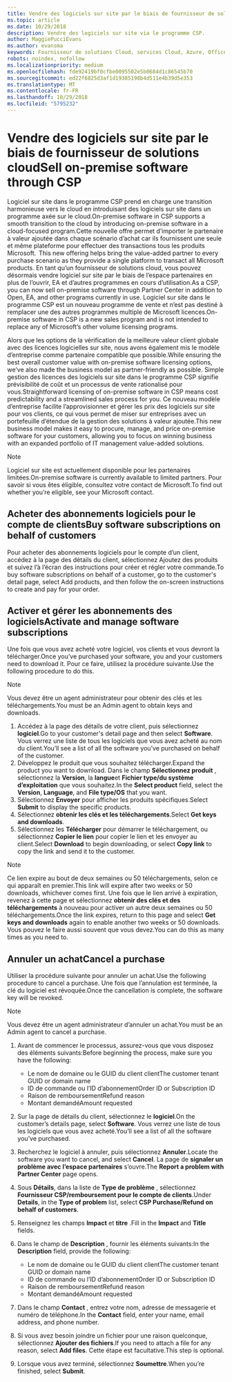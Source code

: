 ```yaml
---
title: Vendre des logiciels sur site par le biais de fournisseur de solutions cloud | L’espace partenaires
ms.topic: article
ms.date: 10/29/2018
description: Vendre des logiciels sur site via le programme CSP.
author: MaggiePucciEvans
ms.author: evansma
keywords: Fournisseur de solutions Cloud, services Cloud, Azure, Office365, Dynamics, partenaire fournisseur de solutions Cloud, vente par fournisseur de solutions Cloud, partenaire direct, partenaire fournisseur de solutionsCloud direct, revendeur fournisseur de solutionsCloud indirect, fournisseur de solutionsCloud direct, fournisseur de solutionsCloud indirect, modèle direct, modèle indirect, revendeur indirect, fournisseur indirect, fournisseur, distributeur, programme fournisseur de solutions cloud
robots: noindex, nofollow
ms.localizationpriority: medium
ms.openlocfilehash: fde92419bf0cfbe0095502e5b0684d1c86545b70
ms.sourcegitcommit: ed22f6825d3af1d19385198b4d511e4b39d5e353
ms.translationtype: MT
ms.contentlocale: fr-FR
ms.lasthandoff: 10/29/2018
ms.locfileid: "5795232"
---
```

# <a name="sell-on-premise-software-through-csp"></a><span data-ttu-id="6ef46-104">Vendre des logiciels sur site par le biais de fournisseur de solutions cloud</span><span class="sxs-lookup"><span data-stu-id="6ef46-104">Sell on-premise software through CSP</span></span>

<span data-ttu-id="6ef46-105">Logiciel sur site dans le programme CSP prend en charge une transition harmonieuse vers le cloud en introduisant des logiciels sur site dans un programme axée sur le cloud.</span><span class="sxs-lookup"><span data-stu-id="6ef46-105">On-premise software in CSP supports a smooth transition to the cloud by introducing on-premise software in a cloud-focused program.</span></span><span data-ttu-id="6ef46-106">Cette nouvelle offre permet d’importer le partenaire à valeur ajoutée dans chaque scénario d’achat car ils fournissent une seule et même plateforme pour effectuer des transactions tous les produits Microsoft.</span><span class="sxs-lookup"><span data-stu-id="6ef46-106">  This new offering helps bring the value-added partner to every purchase scenario as they provide a single platform to transact all Microsoft products.</span></span> <span data-ttu-id="6ef46-107">En tant qu’un fournisseur de solutions cloud, vous pouvez désormais vendre logiciel sur site par le biais de l’espace partenaires en plus de l’ouvrir, EA et d’autres programmes en cours d’utilisation.</span><span class="sxs-lookup"><span data-stu-id="6ef46-107">As a CSP, you can now sell on-premise software through Partner Center in addition to Open, EA, and other programs currently in use.</span></span> <span data-ttu-id="6ef46-108">Logiciel sur site dans le programme CSP est un nouveau programme de vente et n’est pas destiné à remplacer une des autres programmes multiple de Microsoft licences.</span><span class="sxs-lookup"><span data-stu-id="6ef46-108">On-premise software in CSP is a new sales program and is not intended to replace any of Microsoft’s other volume licensing programs.</span></span> 
 
<span data-ttu-id="6ef46-109">Alors que les options de la vérification de la meilleure valeur client globale avec des licences logicielles sur site, nous avons également mis le modèle d’entreprise comme partenaire compatible que possible.</span><span class="sxs-lookup"><span data-stu-id="6ef46-109">While ensuring the best overall customer value with on-premise software licensing options, we’ve also made the business model as partner-friendly as possible.</span></span> <span data-ttu-id="6ef46-110">Simple gestion des licences des logiciels sur site dans le programme CSP signifie prévisibilité de coût et un processus de vente rationalisé pour vous.</span><span class="sxs-lookup"><span data-stu-id="6ef46-110">Straightforward licensing of on-premise software in CSP means cost predictability and a streamlined sales process for you.</span></span> <span data-ttu-id="6ef46-111">Ce nouveau modèle d’entreprise facilite l’approvisionner et gérer les prix des logiciels sur site pour vos clients, ce qui vous permet de miser sur entreprises avec un portefeuille d’étendue de la gestion des solutions à valeur ajoutée.</span><span class="sxs-lookup"><span data-stu-id="6ef46-111">This new business model makes it easy to procure, manage, and price on-premise software for your customers, allowing you to focus on winning business with an expanded portfolio of IT management value-added solutions.</span></span> 

>[!NOTE]
><span data-ttu-id="6ef46-112">Logiciel sur site est actuellement disponible pour les partenaires limitées.</span><span class="sxs-lookup"><span data-stu-id="6ef46-112">On-premise software is currently available to limited partners.</span></span> <span data-ttu-id="6ef46-113">Pour savoir si vous êtes éligible, consultez votre contact de Microsoft.</span><span class="sxs-lookup"><span data-stu-id="6ef46-113">To find out whether you’re eligible, see your Microsoft contact.</span></span> 


## <a name="buy-software-subscriptions-on-behalf-of-customers"></a><span data-ttu-id="6ef46-114">Acheter des abonnements logiciels pour le compte de clients</span><span class="sxs-lookup"><span data-stu-id="6ef46-114">Buy software subscriptions on behalf of customers</span></span>

<span data-ttu-id="6ef46-115">Pour acheter des abonnements logiciels pour le compte d’un client, accédez à la page des détails du client, sélectionnez Ajoutez des produits et suivez l’à l’écran des instructions pour créer et régler votre commande.</span><span class="sxs-lookup"><span data-stu-id="6ef46-115">To buy software subscriptions on behalf of a customer, go to the customer's detail page, select Add products, and then follow the on-screen instructions to create and pay for your order.</span></span>

## <a name="activate-and-manage-software-subscriptions"></a><span data-ttu-id="6ef46-116">Activer et gérer les abonnements des logiciels</span><span class="sxs-lookup"><span data-stu-id="6ef46-116">Activate and manage software subscriptions</span></span>

<span data-ttu-id="6ef46-117">Une fois que vous avez acheté votre logiciel, vos clients et vous devront la télécharger.</span><span class="sxs-lookup"><span data-stu-id="6ef46-117">Once you’ve purchased your software, you and your customers need to download it.</span></span> <span data-ttu-id="6ef46-118">Pour ce faire, utilisez la procédure suivante.</span><span class="sxs-lookup"><span data-stu-id="6ef46-118">Use the following procedure to do this.</span></span> 

>[!NOTE]
><span data-ttu-id="6ef46-119">Vous devez être un agent administrateur pour obtenir des clés et les téléchargements.</span><span class="sxs-lookup"><span data-stu-id="6ef46-119">You must be an Admin agent to obtain keys and downloads.</span></span> 

1. <span data-ttu-id="6ef46-120">Accédez à la page des détails de votre client, puis sélectionnez **logiciel**.</span><span class="sxs-lookup"><span data-stu-id="6ef46-120">Go to your customer's detail page and then select **Software**.</span></span> <span data-ttu-id="6ef46-121">Vous verrez une liste de tous les logiciels que vous avez acheté au nom du client.</span><span class="sxs-lookup"><span data-stu-id="6ef46-121">You’ll see a list of all the software you’ve purchased on behalf of the customer.</span></span> 
2.  <span data-ttu-id="6ef46-122">Développez le produit que vous souhaitez télécharger.</span><span class="sxs-lookup"><span data-stu-id="6ef46-122">Expand the product you want to download.</span></span> <span data-ttu-id="6ef46-123">Dans le champ **Sélectionnez produit** , sélectionnez la **Version**, la **langue**et **Fichier type/du système d’exploitation** que vous souhaitez.</span><span class="sxs-lookup"><span data-stu-id="6ef46-123">In the **Select product** field, select the **Version**, **Language**, and **File type/OS** that you want.</span></span> 
3.  <span data-ttu-id="6ef46-124">Sélectionnez **Envoyer** pour afficher les produits spécifiques.</span><span class="sxs-lookup"><span data-stu-id="6ef46-124">Select **Submit** to display the specific products.</span></span> 
4.  <span data-ttu-id="6ef46-125">Sélectionnez **obtenir les clés et les téléchargements**.</span><span class="sxs-lookup"><span data-stu-id="6ef46-125">Select **Get keys and downloads**.</span></span> 
5.  <span data-ttu-id="6ef46-126">Sélectionnez les **Télécharger** pour démarrer le téléchargement, ou sélectionnez **Copier le lien** pour copier le lien et les envoyer au client.</span><span class="sxs-lookup"><span data-stu-id="6ef46-126">Select **Download** to begin downloading, or select **Copy link** to copy the link and send it to the customer.</span></span> 

>[!NOTE]
><span data-ttu-id="6ef46-127">Ce lien expire au bout de deux semaines ou 50 téléchargements, selon ce qui apparaît en premier.</span><span class="sxs-lookup"><span data-stu-id="6ef46-127">This link will expire after two weeks or 50 downloads, whichever comes first.</span></span> <span data-ttu-id="6ef46-128">Une fois que le lien arrivé à expiration, revenez à cette page et sélectionnez **obtenir des clés et des téléchargements** à nouveau pour activer un autre deux semaines ou 50 téléchargements.</span><span class="sxs-lookup"><span data-stu-id="6ef46-128">Once the link expires, return to this page and select **Get keys and downloads** again to enable another two weeks or 50 downloads.</span></span> <span data-ttu-id="6ef46-129">Vous pouvez le faire aussi souvent que vous devez.</span><span class="sxs-lookup"><span data-stu-id="6ef46-129">You can do this as many times as you need to.</span></span> 


## <a name="cancel-a-purchase"></a><span data-ttu-id="6ef46-130">Annuler un achat</span><span class="sxs-lookup"><span data-stu-id="6ef46-130">Cancel a purchase</span></span>
<span data-ttu-id="6ef46-131">Utiliser la procédure suivante pour annuler un achat.</span><span class="sxs-lookup"><span data-stu-id="6ef46-131">Use the following procedure to cancel a purchase.</span></span> <span data-ttu-id="6ef46-132">Une fois que l’annulation est terminée, la clé du logiciel est révoquée.</span><span class="sxs-lookup"><span data-stu-id="6ef46-132">Once the cancellation is complete, the software key will be revoked.</span></span> 

>[!NOTE]
><span data-ttu-id="6ef46-133">Vous devez être un agent administrateur d’annuler un achat.</span><span class="sxs-lookup"><span data-stu-id="6ef46-133">You must be an Admin agent to cancel a purchase.</span></span> 

1.  <span data-ttu-id="6ef46-134">Avant de commencer le processus, assurez-vous que vous disposez des éléments suivants:</span><span class="sxs-lookup"><span data-stu-id="6ef46-134">Before beginning the process, make sure you have the following:</span></span> 
    -   <span data-ttu-id="6ef46-135">Le nom de domaine ou le GUID du client client</span><span class="sxs-lookup"><span data-stu-id="6ef46-135">The customer tenant GUID or domain name</span></span>
    -   <span data-ttu-id="6ef46-136">ID de commande ou l’ID d’abonnement</span><span class="sxs-lookup"><span data-stu-id="6ef46-136">Order ID or Subscription ID</span></span>
    -   <span data-ttu-id="6ef46-137">Raison de remboursement</span><span class="sxs-lookup"><span data-stu-id="6ef46-137">Refund reason</span></span>
    -   <span data-ttu-id="6ef46-138">Montant demandé</span><span class="sxs-lookup"><span data-stu-id="6ef46-138">Amount requested</span></span>

2.  <span data-ttu-id="6ef46-139">Sur la page de détails du client, sélectionnez le **logiciel**.</span><span class="sxs-lookup"><span data-stu-id="6ef46-139">On the customer’s details page, select **Software**.</span></span> <span data-ttu-id="6ef46-140">Vous verrez une liste de tous les logiciels que vous avez acheté.</span><span class="sxs-lookup"><span data-stu-id="6ef46-140">You’ll see a list of all the software you’ve purchased.</span></span> 

3.  <span data-ttu-id="6ef46-141">Recherchez le logiciel à annuler, puis sélectionnez **Annuler**.</span><span class="sxs-lookup"><span data-stu-id="6ef46-141">Locate the software you want to cancel, and select **Cancel**.</span></span> <span data-ttu-id="6ef46-142">La page de **signaler un problème avec l’espace partenaires** s’ouvre.</span><span class="sxs-lookup"><span data-stu-id="6ef46-142">The **Report a problem with Partner Center** page opens.</span></span> 

4.  <span data-ttu-id="6ef46-143">Sous **Détails**, dans la liste de **Type de problème** , sélectionnez **Fournisseur CSP/remboursement pour le compte de clients**.</span><span class="sxs-lookup"><span data-stu-id="6ef46-143">Under **Details**, in the **Type of problem** list, select **CSP Purchase/Refund on behalf of customers**.</span></span>

5.  <span data-ttu-id="6ef46-144">Renseignez les champs **Impact** et **titre** .</span><span class="sxs-lookup"><span data-stu-id="6ef46-144">Fill in the **Impact** and **Title** fields.</span></span> 

6.  <span data-ttu-id="6ef46-145">Dans le champ de **Description** , fournir les éléments suivants:</span><span class="sxs-lookup"><span data-stu-id="6ef46-145">In the **Description** field, provide the following:</span></span> 
    -   <span data-ttu-id="6ef46-146">Le nom de domaine ou le GUID du client client</span><span class="sxs-lookup"><span data-stu-id="6ef46-146">The customer tenant GUID or domain name</span></span>
    -   <span data-ttu-id="6ef46-147">ID de commande ou l’ID d’abonnement</span><span class="sxs-lookup"><span data-stu-id="6ef46-147">Order ID or Subscription ID</span></span>
    -   <span data-ttu-id="6ef46-148">Raison de remboursement</span><span class="sxs-lookup"><span data-stu-id="6ef46-148">Refund reason</span></span>
    -   <span data-ttu-id="6ef46-149">Montant demandé</span><span class="sxs-lookup"><span data-stu-id="6ef46-149">Amount requested</span></span>

7.  <span data-ttu-id="6ef46-150">Dans le champ **Contact** , entrez votre nom, adresse de messagerie et numéro de téléphone.</span><span class="sxs-lookup"><span data-stu-id="6ef46-150">In the **Contact** field, enter your name, email address, and phone number.</span></span> 

8.  <span data-ttu-id="6ef46-151">Si vous avez besoin joindre un fichier pour une raison quelconque, sélectionnez **Ajouter des fichiers**.</span><span class="sxs-lookup"><span data-stu-id="6ef46-151">If you need to attach a file for any reason, select **Add files**.</span></span> <span data-ttu-id="6ef46-152">Cette étape est facultative.</span><span class="sxs-lookup"><span data-stu-id="6ef46-152">This step is optional.</span></span> 

9.  <span data-ttu-id="6ef46-153">Lorsque vous avez terminé, sélectionnez **Soumettre**.</span><span class="sxs-lookup"><span data-stu-id="6ef46-153">When you’re finished, select **Submit**.</span></span>